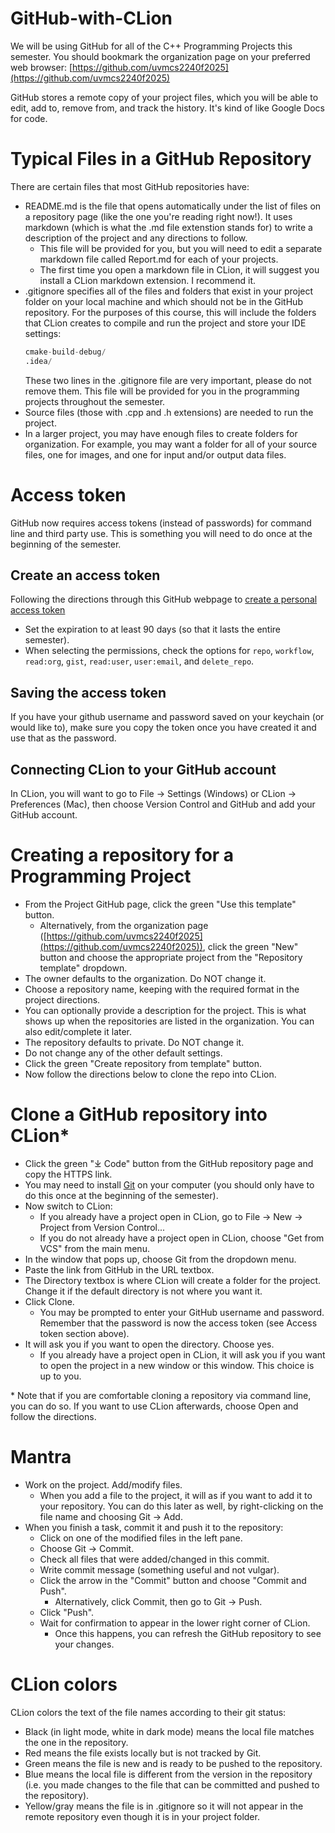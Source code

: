 # GitHub-with-CLion
We will be using GitHub for all of the C++ Programming Projects this semester. You should bookmark the organization page on your preferred web browser: [https://github.com/uvmcs2240f2025](https://github.com/uvmcs2240f2025)

GitHub stores a remote copy of your project files, which you will be able to edit, add to, remove from, and track the history. It's kind of like Google Docs for code.

# Typical Files in a GitHub Repository
There are certain files that most GitHub repositories have:
* README.md is the file that opens automatically under the list of files on a repository page (like the one you're reading right now!). It uses markdown (which is what the .md file extenstion stands for) to write a description of the project and any directions to follow.
    * This file will be provided for you, but you will need to edit a separate markdown file called Report.md for each of your projects.
    * The first time you open a markdown file in CLion, it will suggest you install a CLion markdown extension. I recommend it.
* .gitignore specifies all of the files and folders that exist in your project folder on your local machine and which should not be in the GitHub repository. For the purposes of this course, this will include the folders that CLion creates to compile and run the project and store your IDE settings:
    ```asm
    cmake-build-debug/
    .idea/
    ```
  These two lines in the .gitignore file are very important, please do not remove them. This file will be provided for you in the programming projects throughout the semester.
* Source files (those with .cpp and .h extensions) are needed to run the project.
* In a larger project, you may have enough files to create folders for organization. For example, you may want a folder for all of your source files, one for images, and one for input and/or output data files.

# Access token
GitHub now requires access tokens (instead of passwords) for command line and third party use. This is something you will need to do once at the beginning of the semester.
## Create an access token
Following the directions through this GitHub webpage to [create a personal access token](https://docs.github.com/en/github/authenticating-to-github/keeping-your-account-and-data-secure/creating-a-personal-access-token)
* Set the expiration to at least 90 days (so that it lasts the entire semester).
* When selecting the permissions, check the options for `repo`, `workflow`, `read:org`, `gist`, `read:user`, `user:email`, and `delete_repo`.

## Saving the access token
If you have your github username and password saved on your keychain (or would like to), make sure you copy the token once you have created it and use that as the password.

## Connecting CLion to your GitHub account
In CLion, you will want to go to File -> Settings (Windows) or CLion -> Preferences (Mac), then choose Version Control and GitHub and add your GitHub account.

# Creating a repository for a Programming Project
* From the Project GitHub page, click the green "Use this template" button.
    * Alternatively, from the organization page ([https://github.com/uvmcs2240f2025](https://github.com/uvmcs2240f2025)), click the green "New" button and choose the appropriate project from the "Repository template" dropdown.
* The owner defaults to the organization. Do NOT change it.
* Choose a repository name, keeping with the required format in the  project directions.
* You can optionally provide a description for the project. This is what shows up when the repositories are listed in the organization. You can also edit/complete it later.
* The repository defaults to private. Do NOT change it.
* Do not change any of the other default settings.
* Click the green "Create repository from template" button.
* Now follow the directions below to clone the repo into CLion.

# Clone a GitHub repository into CLion*
* Click the green "⤓ Code" button from the GitHub repository page and copy the HTTPS link.
* You may need to install [Git](https://git-scm.com/downloads) on your computer (you should only have to do this once at the beginning of the semester).
* Now switch to CLion:
    * If you already have a project open in CLion, go to File -> New -> Project from Version Control...
    * If you do not already have a project open in CLion, choose "Get from VCS" from the main menu.
* In the window that pops up, choose Git from the dropdown menu.
* Paste the link from GitHub in the URL textbox.
* The Directory textbox is where CLion will create a folder for the project. Change it if the default directory is not where you want it.
* Click Clone.
    * You may be prompted to enter your GitHub username and password. Remember that the password is now the access token (see Access token section above).
* It will ask you if you want to open the directory. Choose yes.
    * If you already have a project open in CLion, it will ask you if you want to open the project in a new window or this window. This choice is up to you.

\* Note that if you are comfortable cloning a repository via command line, you can do so. If you want to use CLion afterwards, choose Open and follow the directions.

# Mantra
* Work on the project. Add/modify files.
    * When you add a file to the project, it will as if you want to add it to your repository. You can do this later as well, by right-clicking on the file name and choosing Git -> Add.
* When you finish a task, commit it and push it to the repository:
    * Click on one of the modified files in the left pane.
    * Choose Git -> Commit.
    * Check all files that were added/changed in this commit.
    * Write commit message (something useful and not vulgar).
    * Click the arrow in the "Commit" button and choose "Commit and Push".
        * Alternatively, click Commit, then go to Git -> Push.
    * Click "Push".
    * Wait for confirmation to appear in the lower right corner of CLion.
        * Once this happens, you can refresh the GitHub repository to see your changes.
    
# CLion colors
CLion colors the text of the file names according to their git status:
* Black (in light mode, white in dark mode) means the local file matches the one in the repository.
* Red means the file exists locally but is not tracked by Git.
* Green means the file is new and is ready to be pushed to the repository.
* Blue means the local file is different from the version in the repository (i.e. you made changes to the file that can be committed and pushed to the repository).
* Yellow/gray means the file is in .gitignore so it will not appear in the remote repository even though it is in your project folder.
